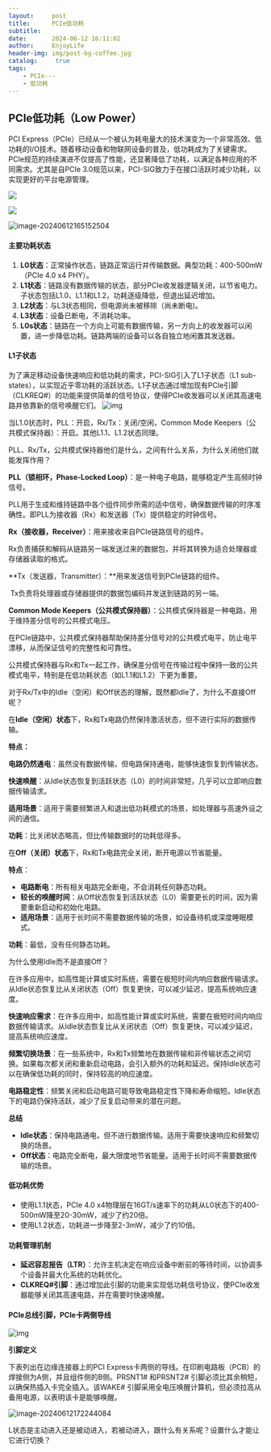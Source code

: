 ```yaml
---
layout:     post
title:      PCIe低功耗
subtitle:   
date:       2024-06-12 16:11:02
author:     EnjoyLife
header-img: img/post-bg-coffee.jpg
catalog:     true
tags:
    - PCIe---
    - 低功耗
---
```


## PCIe低功耗（Low Power）

PCI Express（PCIe）已经从一个被认为耗电量大的技术演变为一个非常高效、低功耗的I/O技术。随着移动设备和物联网设备的普及，低功耗成为了关键需求。PCIe规范的持续演进不仅提高了性能，还显著降低了功耗，以满足各种应用的不同需求。尤其是自PCIe 3.0规范以来，PCI-SIG致力于在接口活跃时减少功耗，以实现更好的平台电源管理。

![](./img/2024-06-12-PCIe低功耗.assets/2024-06-12-16-48-23-image.png)

![](./img/2024-06-12-PCIe低功耗.assets/2024-06-12-16-47-30-image.png)

![image-20240612165152504](./img/2024-06-12-PCIe低功耗.assets/image-20240612165152504.png)

#### 主要功耗状态

1. **L0状态**：正常操作状态，链路正常运行并传输数据。典型功耗：400-500mW（PCIe 4.0 x4 PHY）。
2. **L1状态**：链路没有数据传输的状态，部分PCIe收发器逻辑关闭，以节省电力。子状态包括L1.0、L1.1和L1.2，功耗逐级降低，但退出延迟增加。
3. **L2状态**：与L3状态相同，但电源尚未被移除（尚未断电)。
4. **L3状态**：设备已断电，不消耗功率。
5. **L0s状态**：链路在一个方向上可能有数据传输，另一方向上的收发器可以闲置，进一步降低功耗。链路两端的设备可以各自独立地闲置其发送器。



#### L1子状态

为了满足移动设备快速响应和低功耗的需求，PCI-SIG引入了L1子状态（L1 sub-states），以实现近乎零功耗的活跃状态。L1子状态通过增加现有PCIe引脚（CLKREQ#）的功能来提供简单的信号协议，使得PCIe收发器可以关闭其高速电路并依靠新的信号唤醒它们。
![img](./img/2024-06-12-PCIe低功耗.assets/856x395xLow,P20Power,P20Blog,P20Picture.png.pagespeed.ic.e1NAcxJvmf.png)

当L1.0状态时，PLL：开启，Rx/Tx：关闭/空闲，Common Mode Keepers（公共模式保持器）：开启。其他L1.1、L1.2状态同理。



PLL、Rx/Tx，公共模式保持器他们是什么，之间有什么关系，为什么关闭他们就能发挥作用？

**PLL（锁相环，Phase-Locked Loop）**：是一种电子电路，能够稳定产生高频时钟信号。

​	PLL用于生成和维持链路中各个组件同步所需的适中信号，确保数据传输的时序准确性。即PLL为接收器（Rx）和发送器（Tx）提供稳定的时钟信号。

**Rx（接收器，Receiver）**：用来接收来自PCIe链路信号的组件。

​	Rx负责捕获和解码从链路另一端发送过来的数据包，并将其转换为适合处理器或存储器读取的格式。

**Tx（发送器，Transmitter）：**用来发送信号到PCIe链路的组件。

​	Tx负责将处理器或存储器提供的数据包编码并发送到链路的另一端。

**Common Mode Keepers（公共模式保持器）**：公共模式保持器是一种电路，用于维持差分信号的公共模式电压。

​	在PCIe链路中，公共模式保持器帮助保持差分信号对的公共模式电平，防止电平漂移，从而保证信号的完整性和可靠性。

​	公共模式保持器与Rx和Tx一起工作，确保差分信号在传输过程中保持一致的公共模式电平，特别是在低功耗状态（如L1.1和L1.2）下更为重要。



对于Rx/Tx中的Idle（空闲）和Off状态的理解，既然都Idle了，为什么不直接Off呢？

在**Idle（空闲）状态**下，Rx和Tx电路仍然保持激活状态，但不进行实际的数据传输。

**特点：**

​	**电路仍然通电**：虽然没有数据传输，但电路保持通电，能够快速恢复到传输状态。

​	**快速唤醒**：从Idle状态恢复到活跃状态（L0）的时间非常短，几乎可以立即响应数据传输请求。

​	**适用场景**：适用于需要频繁进入和退出低功耗模式的场景，如处理器与高速外设之间的通信。

**功耗**：比关闭状态略高，但比传输数据时的功耗低得多。



在**Off（关闭）状态**下，Rx和Tx电路完全关闭，断开电源以节省能量。

**特点**：

- **电路断电**：所有相关电路完全断电，不会消耗任何静态功耗。
- **较长的唤醒时间**：从Off状态恢复到活跃状态（L0）需要更长的时间，因为需要重新启动和初始化电路。
- **适用场景**：适用于长时间不需要数据传输的场景，如设备待机或深度睡眠模式。

**功耗**：最低，没有任何静态功耗。



为什么使用Idle而不是直接Off？

在许多应用中，如高性能计算或实时系统，需要在极短时间内响应数据传输请求。从Idle状态恢复比从关闭状态（Off）恢复更快，可以减少延迟，提高系统响应速度。

**快速响应需求**：在许多应用中，如高性能计算或实时系统，需要在极短时间内响应数据传输请求。从Idle状态恢复比从关闭状态（Off）恢复更快，可以减少延迟，提高系统响应速度。

**频繁切换场景**：在一些系统中，Rx和Tx频繁地在数据传输和非传输状态之间切换。如果每次都关闭和重新启动电路，会引入额外的功耗和延迟。保持Idle状态可以在确保低功耗的同时，保持较高的响应速度。

**电路稳定性**：频繁关闭和启动电路可能导致电路稳定性下降和寿命缩短。Idle状态下的电路仍保持活跃，减少了反复启动带来的潜在问题。

**总结**

- **Idle状态**：保持电路通电，但不进行数据传输。适用于需要快速响应和频繁切换的场景。
- **Off状态**：电路完全断电，最大限度地节省能量。适用于长时间不需要数据传输的场景。



#### 低功耗优势

- 使用L1.1状态，PCIe 4.0 x4物理层在16GT/s速率下的功耗从L0状态下的400-500mW降至20-30mW，减少了约20倍。
- 使用L1.2状态，功耗进一步降至2-3mW，减少了约10倍。

#### 功耗管理机制

- **延迟容忍报告（LTR）**：允许主机决定在响应设备中断前的等待时间，以协调多个设备并最大化系统的功耗优化。
- **CLKREQ#引脚**：通过增加此引脚的功能来实现低功耗信号协议，使PCIe收发器能够关闭其高速电路，并在需要时快速唤醒。





#### PCIe总线引脚，PCIe卡两侧导线

![img](./img/2024-06-12-PCIe低功耗.assets/pcieSlot.png)

**引脚定义**

下表列出在边缘连接器上的PCI Express卡两侧的导线。在印刷电路板（PCB）的焊接侧为A侧，并且组件侧的B侧。PRSNT1# 和PRSNT2# 引脚必须比其余稍短，以确保热插入卡完全插入。该WAKE# 引脚采用全电压唤醒计算机，但必须拉高从备用电源，以表明该卡是能够唤醒。

![image-20240612172244084](./img/2024-06-12-PCIe低功耗.assets/image-20240612172244084.png)



L状态是主动进入还是被动进入，若被动进入，跟什么有关系呢？设置什么才能让它进行切换？

